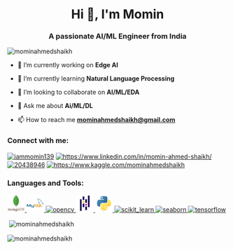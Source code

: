 <h1 align="center">Hi 👋, I'm Momin</h1>
<h3 align="center">A passionate AI/ML Engineer from India</h3>
<p align="left"> <img src="https://komarev.com/ghpvc/?username=mominahmedshaikh&label=Profile%20views&color=0e75b6&style=flat" alt="mominahmedshaikh" /> </p>


- 🔭 I’m currently working on **Edge AI**

- 🌱 I’m currently learning **Natural Language Processing**

- 👯 I’m looking to collaborate on **AI/ML/EDA**

- 💬 Ask me about **Ai/ML/DL**

- 📫 How to reach me **mominahmedshaikh@gmail.com**

<h3 align="left">Connect with me:</h3>
<p align="left">
<a href="https://twitter.com/iammomin139" target="blank"><img align="center" src="https://raw.githubusercontent.com/rahuldkjain/github-profile-readme-generator/master/src/images/icons/Social/twitter.svg" alt="iammomin139" height="30" width="40" /></a>
<a href="https://linkedin.com/in/https://www.linkedin.com/in/momin-ahmed-shaikh/" target="blank"><img align="center" src="https://raw.githubusercontent.com/rahuldkjain/github-profile-readme-generator/master/src/images/icons/Social/linked-in-alt.svg" alt="https://www.linkedin.com/in/momin-ahmed-shaikh/" height="30" width="40" /></a>
<a href="https://stackoverflow.com/users/20438946" target="blank"><img align="center" src="https://raw.githubusercontent.com/rahuldkjain/github-profile-readme-generator/master/src/images/icons/Social/stack-overflow.svg" alt="20438946" height="30" width="40" /></a>
<a href="https://kaggle.com/https://www.kaggle.com/mominahmedshaikh" target="blank"><img align="center" src="https://raw.githubusercontent.com/rahuldkjain/github-profile-readme-generator/master/src/images/icons/Social/kaggle.svg" alt="https://www.kaggle.com/mominahmedshaikh" height="30" width="40" /></a>
</p>

<h3 align="left">Languages and Tools:</h3>
<p align="left"> <a href="https://www.mongodb.com/" target="_blank" rel="noreferrer"> <img src="https://raw.githubusercontent.com/devicons/devicon/master/icons/mongodb/mongodb-original-wordmark.svg" alt="mongodb" width="40" height="40"/> </a> <a href="https://www.mysql.com/" target="_blank" rel="noreferrer"> <img src="https://raw.githubusercontent.com/devicons/devicon/master/icons/mysql/mysql-original-wordmark.svg" alt="mysql" width="40" height="40"/> </a> <a href="https://opencv.org/" target="_blank" rel="noreferrer"> <img src="https://www.vectorlogo.zone/logos/opencv/opencv-icon.svg" alt="opencv" width="40" height="40"/> </a> <a href="https://pandas.pydata.org/" target="_blank" rel="noreferrer"> <img src="https://raw.githubusercontent.com/devicons/devicon/2ae2a900d2f041da66e950e4d48052658d850630/icons/pandas/pandas-original.svg" alt="pandas" width="40" height="40"/> </a> <a href="https://www.python.org" target="_blank" rel="noreferrer"> <img src="https://raw.githubusercontent.com/devicons/devicon/master/icons/python/python-original.svg" alt="python" width="40" height="40"/> </a> <a href="https://scikit-learn.org/" target="_blank" rel="noreferrer"> <img src="https://upload.wikimedia.org/wikipedia/commons/0/05/Scikit_learn_logo_small.svg" alt="scikit_learn" width="40" height="40"/> </a> <a href="https://seaborn.pydata.org/" target="_blank" rel="noreferrer"> <img src="https://seaborn.pydata.org/_images/logo-mark-lightbg.svg" alt="seaborn" width="40" height="40"/> </a> <a href="https://www.tensorflow.org" target="_blank" rel="noreferrer"> <img src="https://www.vectorlogo.zone/logos/tensorflow/tensorflow-icon.svg" alt="tensorflow" width="40" height="40"/> </a> </p>

<p>&nbsp;<img align="center" src="https://github-readme-stats.vercel.app/api?username=mominahmedshaikh&show_icons=true&locale=en" alt="mominahmedshaikh" /></p>

<p><img align="center" src="https://github-readme-streak-stats.herokuapp.com/?user=mominahmedshaikh&" alt="mominahmedshaikh" /></p>
